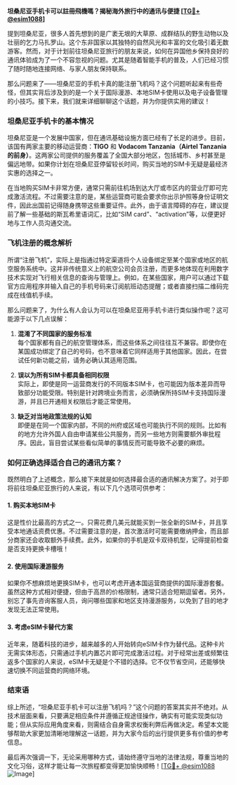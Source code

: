 **坦桑尼亚手机卡可以註冊飛機嗎？揭秘海外旅行中的通讯与便捷 [[TG💪+ @esim1088](https://t.me/s/esim1088)]**

提到坦桑尼亚，很多人首先想到的是广袤无垠的大草原、成群结队的野生动物以及壮丽的乞力马扎罗山。这个东非国家以其独特的自然风光和丰富的文化吸引着无数游客。然而，对于计划前往坦桑尼亚旅行的朋友来说，如何在异国他乡保持良好的通讯体验成为了一个不容忽视的问题。尤其是随着智能手机的普及，人们已经习惯了随时随地连接网络、与家人朋友保持联系。

那么问题来了——坦桑尼亚的手机卡真的能注册飞机吗？这个问题听起来有些奇怪，但其实背后涉及到的是一个关于国际漫游、本地SIM卡使用以及电子设备管理的小技巧。接下来，我们就来详细聊聊这个话题，并为你提供实用的建议！

### 坦桑尼亚手机卡的基本情况

坦桑尼亚是一个发展中国家，但在通讯基础设施方面已经有了长足的进步。目前，该国有两家主要的移动运营商：**TIGO** 和 **Vodacom Tanzania（Airtel Tanzania 的前身）**。这两家公司提供的服务覆盖了全国大部分地区，包括城市、乡村甚至是偏远地带。如果你计划在坦桑尼亚停留较长时间，购买当地的SIM卡无疑是最经济实惠的选择之一。

在当地购买SIM卡非常方便，通常只需前往机场到达大厅或市区内的营业厅即可完成激活流程。不过需要注意的是，某些运营商可能会要求你出示护照等身份证明文件，因此出国前记得随身携带这些重要证件。此外，由于语言障碍的存在，建议提前了解一些基础的斯瓦希里语词汇，比如“SIM card”、“activation”等，以便更好地与工作人员沟通交流。

### 飞机注册的概念解析

所谓“注册飞机”，实际上是指通过特定渠道将个人设备绑定至某个国家或地区的航空服务系统中。这并非传统意义上的航空公司会员注册，而更多地体现在利用数字技术实现对飞行相关信息的查询与管理上。例如，在某些国家，用户可以通过下载官方应用程序并输入自己的手机号码来订阅航班动态提醒；或者直接扫描二维码完成在线值机手续。

那么问题来了，为什么有人会认为可以在坦桑尼亚用手机卡进行类似操作呢？这可能源于以下几点误解：

1. **混淆了不同国家的服务标准**  
   每个国家都有自己的航空管理体系，而这些体系之间往往互不兼容。即使你在某国成功绑定了自己的号码，也不意味着它同样适用于其他国家。因此，在尝试任何新功能之前，请务必确认其适用范围。

2. **误以为所有SIM卡都具备相同权限**  
   实际上，即使是同一运营商发行的不同版本SIM卡，也可能因为版本差异而导致部分功能受限。特别是针对跨境业务而言，必须确保所持SIM卡支持国际漫游，并且已开通相关权限后才能正常使用。

3. **缺乏对当地政策法规的认知**  
   即便是在同一个国家内部，不同的州府或区域也可能执行不同的规则。比如有的地方允许外国人自由申请某些公共服务，而另一些地方则需要额外审批程序。因此，盲目尝试某些看似简单的事情反而可能导致不必要的麻烦。

### 如何正确选择适合自己的通讯方案？

既然明白了上述概念，那么接下来就是如何选择最合适的通讯解决方案了。对于即将前往坦桑尼亚旅行的人来说，有以下几个选项可供参考：

#### 1. 购买本地SIM卡
这是性价比最高的方式之一。只需花费几美元就能买到一张全新的SIM卡，并且享受本地通话资费优惠。不过需要注意的是，首次激活时可能需要缴纳押金，而且部分商家还会收取额外手续费。此外，如果你的手机是双卡双待机型，记得提前检查是否支持更换卡槽哦！

#### 2. 使用国际漫游服务
如果你不想麻烦地更换SIM卡，也可以考虑开通本国运营商提供的国际漫游套餐。虽然这种方式相对便捷，但由于高昂的价格限制，通常只适合短期逗留者。另外，别忘了事先咨询客服人员，询问哪些国家和地区支持漫游服务，以免到了目的地才发现无法正常使用。

#### 3. 考虑eSIM卡替代方案
近年来，随着科技的进步，越来越多的人开始转向eSIM卡作为替代品。这种卡片无需实体形态，只需通过手机内置芯片即可完成激活过程。对于经常出差或频繁往返多个国家的人来说，eSIM卡无疑是个不错的选择。它不仅节省空间，还能够快速切换不同运营商的网络环境。

### 结束语

综上所述，“坦桑尼亚手机卡可以注册飞机吗？”这个问题的答案其实并不绝对。从技术层面来看，只要满足相应条件并遵循正规途径操作，确实有可能实现类似功能；但从实际应用角度来看，则需结合自身需求权衡利弊后再做决定。希望本文能够帮助大家更加清晰地理解这一话题，并为大家今后的出行提供更多有价值的参考信息。

最后再次强调一下，无论采用哪种方式，请始终遵守当地的法律法规，尊重当地的文化习俗，这样才能让每一次旅程都变得更加愉快顺畅！[[TG💪+ @esim1088](https://t.me/s/esim1088) ![Image](https://i.postimg.cc/4NQfJmqS/Snipaste-2025-05-13-00-14-12.png)]